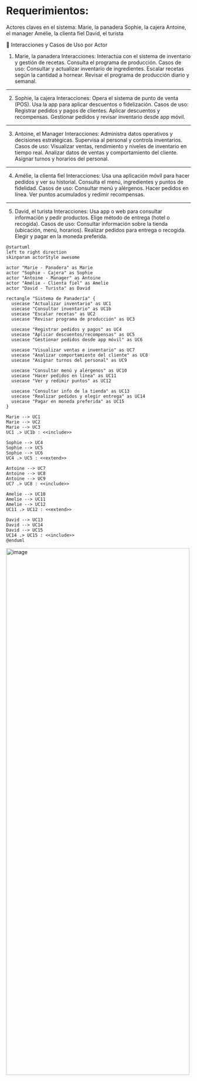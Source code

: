 # Requerimientos: 

Actores claves en el sistema: 
Marie, la panadera
Sophie, la cajera
Antoine, el manager
Amélie, la clienta fiel
David, el turista

🔄 Interacciones y Casos de Uso por Actor
1. Marie, la panadera
Interacciones:
Interactúa con el sistema de inventario y gestión de recetas.
Consulta el programa de producción.
Casos de uso:
Consultar y actualizar inventario de ingredientes.
Escalar recetas según la cantidad a hornear.
Revisar el programa de producción diario y semanal.

---
2. Sophie, la cajera
Interacciones:
Opera el sistema de punto de venta (POS).
Usa la app para aplicar descuentos o fidelización.
Casos de uso:
Registrar pedidos y pagos de clientes.
Aplicar descuentos y recompensas.
Gestionar pedidos y revisar inventario desde app móvil.
---
3. Antoine, el Manager
Interacciones:
Administra datos operativos y decisiones estratégicas.
Supervisa al personal y controla inventarios.
Casos de uso:
Visualizar ventas, rendimiento y niveles de inventario en tiempo real.
Analizar datos de ventas y comportamiento del cliente.
Asignar turnos y horarios del personal.
---
4. Amélie, la clienta fiel
Interacciones:
Usa una aplicación móvil para hacer pedidos y ver su historial.
Consulta el menú, ingredientes y puntos de fidelidad.
Casos de uso:
Consultar menú y alérgenos.
Hacer pedidos en línea.
Ver puntos acumulados y redimir recompensas.

---

5. David, el turista
Interacciones:
Usa app o web para consultar información y pedir productos.
Elige método de entrega (hotel o recogida).
Casos de uso:
Consultar información sobre la tienda (ubicación, menú, horarios).
Realizar pedidos para entrega o recogida.
Elegir y pagar en la moneda preferida.
```plantuml
@startuml
left to right direction
skinparam actorStyle awesome

actor "Marie - Panadera" as Marie
actor "Sophie - Cajera" as Sophie
actor "Antoine - Manager" as Antoine
actor "Amélie - Clienta fiel" as Amelie
actor "David - Turista" as David

rectangle "Sistema de Panadería" {
  usecase "Actualizar inventario" as UC1
  usecase "Consultar inventario" as UC1b
  usecase "Escalar recetas" as UC2
  usecase "Revisar programa de producción" as UC3

  usecase "Registrar pedidos y pagos" as UC4
  usecase "Aplicar descuentos/recompensas" as UC5
  usecase "Gestionar pedidos desde app móvil" as UC6

  usecase "Visualizar ventas e inventario" as UC7
  usecase "Analizar comportamiento del cliente" as UC8
  usecase "Asignar turnos del personal" as UC9

  usecase "Consultar menú y alérgenos" as UC10
  usecase "Hacer pedidos en línea" as UC11
  usecase "Ver y redimir puntos" as UC12

  usecase "Consultar info de la tienda" as UC13
  usecase "Realizar pedidos y elegir entrega" as UC14
  usecase "Pagar en moneda preferida" as UC15
}

Marie --> UC1
Marie --> UC2
Marie --> UC3
UC1 .> UC1b : <<include>>

Sophie --> UC4
Sophie --> UC5
Sophie --> UC6
UC4 .> UC5 : <<extend>>

Antoine --> UC7
Antoine --> UC8
Antoine --> UC9
UC7 .> UC8 : <<include>>

Amelie --> UC10
Amelie --> UC11
Amelie --> UC12
UC11 .> UC12 : <<extend>>

David --> UC13
David --> UC14
David --> UC15
UC14 .> UC15 : <<include>>
@enduml

```

<img width="500" height="1433" alt="image" src="https://github.com/user-attachments/assets/01db00a6-dee8-4d8e-b4ca-4fed10472b06" />




